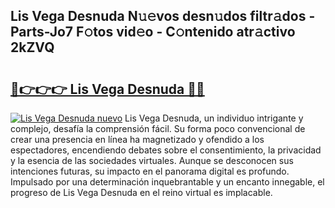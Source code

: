 ## Lis Vega Desnuda N𝚞𝚎vos desn𝚞dos filtr𝚊dos - Parts-Jo7 F𝚘tos vid𝚎o - C𝚘ntenido atr𝚊ctivo 2kZVQ

# <h2><a href="http://mb8l5nx.tromn.icu/?c=Lis+Vega+Desnuda">🔗👉👉👉 Lis Vega Desnuda 🔗🔗</a></h2>

[![Lis Vega Desnuda nuevo](https://i.imgur.com/pEAQMta.gif)](http://mb8l5nx.tromn.icu/?c=Lis+Vega+Desnuda)
Lis Vega Desnuda, un individuo intrigante y complejo, desafía la comprensión fácil. Su forma poco convencional de crear una presencia en línea ha magnetizado y ofendido a los espectadores, encendiendo debates sobre el consentimiento, la privacidad y la esencia de las sociedades virtuales. Aunque se desconocen sus intenciones futuras, su impacto en el panorama digital es profundo. Impulsado por una determinación inquebrantable y un encanto innegable, el progreso de Lis Vega Desnuda en el reino virtual es implacable.

